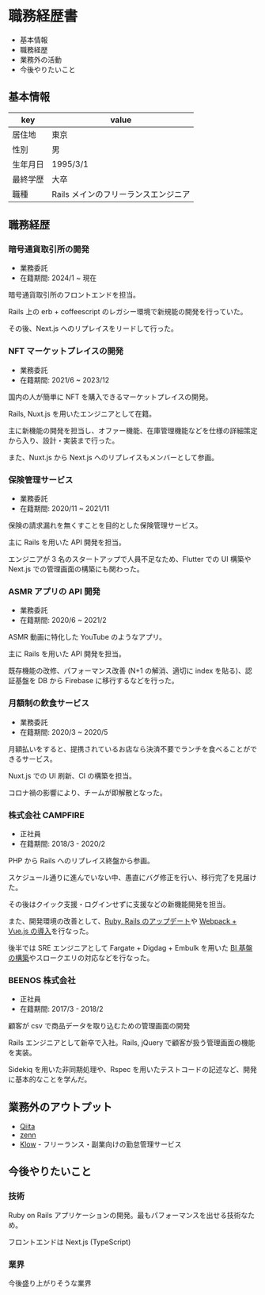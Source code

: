 # 職務経歴書

- 基本情報
- 職務経歴
- 業務外の活動
- 今後やりたいこと

## 基本情報

| key      | value                                |
| -------- | ------------------------------------ |
| 居住地   | 東京                                 |
| 性別     | 男                                   |
| 生年月日 | 1995/3/1                             |
| 最終学歴 | 大卒                                 |
| 職種     | Rails メインのフリーランスエンジニア |

## 職務経歴

### 暗号通貨取引所の開発

- 業務委託
- 在籍期間: 2024/1 ~ 現在

暗号通貨取引所のフロントエンドを担当。

Rails 上の erb + coffeescript のレガシー環境で新規能の開発を行っていた。

その後、Next.js へのリプレイスをリードして行った。

### NFT マーケットプレイスの開発

- 業務委託
- 在籍期間: 2021/6 ~ 2023/12

国内の人が簡単に NFT を購入できるマーケットプレイスの開発。

Rails, Nuxt.js を用いたエンジニアとして在籍。

主に新機能の開発を担当し、オファー機能、在庫管理機能などを仕様の詳細策定から入り、設計・実装まで行った。

また、Nuxt.js から Next.js へのリプレイスもメンバーとして参画。

### 保険管理サービス

- 業務委託
- 在籍期間: 2020/11 ~ 2021/11

保険の請求漏れを無くすことを目的とした保険管理サービス。

主に Rails を用いた API 開発を担当。

エンジニアが 3 名のスタートアップで人員不足なため、Flutter での UI 構築や Next.js での管理画面の構築にも関わった。

### ASMR アプリの API 開発

- 業務委託
- 在籍期間: 2020/6 ~ 2021/2

ASMR 動画に特化した YouTube のようなアプリ。

主に Rails を用いた API 開発を担当。

既存機能の改修、パフォーマンス改善 (N+1 の解消、適切に index を貼る)、認証基盤を DB から Firebase に移行するなどを行った。

### 月額制の飲食サービス

- 業務委託
- 在籍期間: 2020/3 ~ 2020/5

月額払いをすると、提携されているお店なら決済不要でランチを食べることができるサービス。

Nuxt.js での UI 刷新、CI の構築を担当。

コロナ禍の影響により、チームが即解散となった。

### 株式会社 CAMPFIRE

- 正社員
- 在籍期間: 2018/3 - 2020/2

PHP から Rails へのリプレイス終盤から参画。

スケジュール通りに進んでいない中、愚直にバグ修正を行い、移行完了を見届けた。

その後はクイック支援・ログインせずに支援などの新機能開発を担当。

また、開発環境の改善として、[Ruby, Rails のアップデート](https://note.com/campfire_dev/n/nb5969d388fd3)や [Webpack + Vue.js の導入](https://note.com/campfire_dev/n/n1686059962b5)を行なった。

後半では SRE エンジニアとして Fargate + Digdag + Embulk を用いた [BI 基盤の構築](https://qiita.com/Hassan/items/065dd6bd3c123e1a6092)やスロークエリの対応などを行なった。

### BEENOS 株式会社

- 正社員
- 在籍期間: 2017/3 - 2018/2

顧客が csv で商品データを取り込むための管理画面の開発

Rails エンジニアとして新卒で入社。Rails, jQuery で顧客が扱う管理画面の機能を実装。

Sidekiq を用いた非同期処理や、Rspec を用いたテストコードの記述など、開発に基本的なことを学んだ。

## 業務外のアウトプット

- [Qiita](https://qiita.com/Hassan)
- [zenn](https://zenn.dev/hassan)
- [Klow](https://klow.app) - フリーランス・副業向けの勤怠管理サービス

## 今後やりたいこと

### 技術

Ruby on Rails アプリケーションの開発。最もパフォーマンスを出せる技術なため。

フロントエンドは Next.js (TypeScript)

### 業界

今後盛り上がりそうな業界

